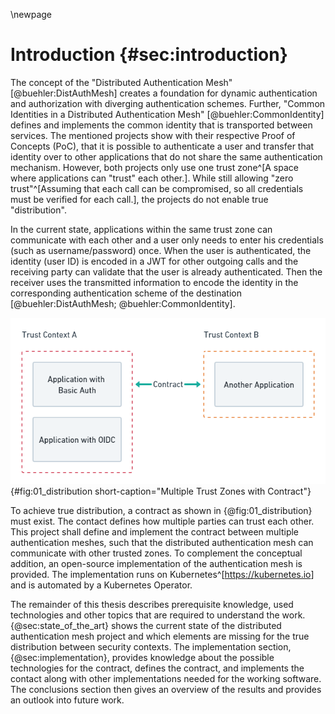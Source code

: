 \newpage

# Introduction {#sec:introduction}

The concept of the "Distributed Authentication Mesh" [@buehler:DistAuthMesh] creates a foundation for dynamic authentication and authorization with diverging authentication schemes. Further, "Common Identities in a Distributed Authentication Mesh" [@buehler:CommonIdentity] defines and implements the common identity that is transported between services. The mentioned projects show with their respective Proof of Concepts (PoC), that it is possible to authenticate a user and transfer that identity over to other applications that do not share the same authentication mechanism. However, both projects only use one trust zone^[A space where applications can "trust" each other.]. While still allowing "zero trust"^[Assuming that each call can be compromised, so all credentials must be verified for each call.], the projects do not enable true "distribution".

In the current state, applications within the same trust zone can communicate with each other and a user only needs to enter his credentials (such as username/password) once. When the user is authenticated, the identity (user ID) is encoded in a JWT for other outgoing calls and the receiving party can validate that the user is already authenticated. Then the receiver uses the transmitted information to encode the identity in the corresponding authentication scheme of the destination [@buehler:DistAuthMesh; @buehler:CommonIdentity].

![Multiple trust zones that share a contract between them. The contract enables the authentication mesh to verify callers from other zones.](images/01_distribution.png){#fig:01_distribution short-caption="Multiple Trust Zones with Contract"}

To achieve true distribution, a contract as shown in {@fig:01_distribution} must exist. The contact defines how multiple parties can trust each other. This project shall define and implement the contract between multiple authentication meshes, such that the distributed authentication mesh can communicate with other trusted zones. To complement the conceptual addition, an open-source implementation of the authentication mesh is provided. The implementation runs on Kubernetes^[<https://kubernetes.io>] and is automated by a Kubernetes Operator.

The remainder of this thesis describes prerequisite knowledge, used technologies and other topics that are required to understand the work. {@sec:state_of_the_art} shows the current state of the distributed authentication mesh project and which elements are missing for the true distribution between security contexts. The implementation section, {@sec:implementation}, provides knowledge about the possible technologies for the contract, defines the contract, and implements the contact along with other implementations needed for the working software. The conclusions section then gives an overview of the results and provides an outlook into future work.
